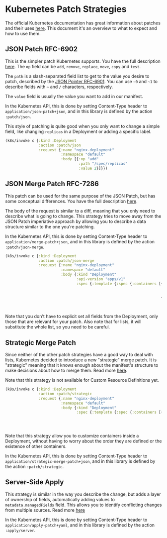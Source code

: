 # Kubernetes Patch Strategies

The official Kubernetes documentation has great information about patches and
their uses [here][k8s-doc]. This document it's an overview to what to expect and
how to use them.

## JSON Patch RFC-6902
This is the simpler patch Kubernetes supports. You have the full description
[here][rfc6902]. The `op` field can be `add`, `remove`, `replace`, `move`,
`copy` and `test`.

The `path` is a slash-separated field list to get to the value you desire to
patch, described by the [JSON Pointer RFC-6901][rfc6901]. You can use `~0` and
`~1` to describe fields with `~` and `/` characters, respectively.

The `value` field is usually the value you want to add in our manifest.

In the Kubernetes API, this is done by setting Content-Type header to
`application/json-patch+json`, and in this library is defined by the action
`:patch/json`.

This style of patching is quite good when you only want to change a simple field,
like changing `replicas` in a Deployment or adding a specific label.

```clojure
(k8s/invoke c {:kind :Deployment
               :action :patch/json
               :request {:name "nginx-deployment"
                         :namespace "default"
                         :body [{:op "add"
                                 :path "/spec/replicas"
                                 :value 2}]}})

```
## JSON Merge Patch RFC-7286
This patch can be used for the same purpose of the JSON Patch, but has some
conceptual differences. You have the full description [here][rfc7386].

The body of the request is similar to a diff, meaning that you only need to
describe what is going to change. This strategy tries to move away from the JSON
Patch imperiative approach by allowing you to describe a data structure similar
to the one you're patching.

In the Kubernetes API, this is done by setting Content-Type header to
`application/merge-patch+json`, and in this library is defined by the action
`:patch/json-merge`.


```clojure
(k8s/invoke c {:kind :Deployment
               :action :patch/json-merge
               :request {:name "nginx-deployment"
                         :namespace "default"
                         :body {:kind "Deployment"
                                :api-version "apps/v1"
                                :spec {:template {:spec {:containers [{:name "sidecar"
                                                                       :image "sidecar:v2"
                                                                       :ports [{:container-port 8080}]}
                                                                      {:name "nginx"
                                                                       :image "nginx:1.14.2"
                                                                       :ports [{:container-port 80}]}]}}}}}})
```

Note that you don't have to explicit set all fields from the Deployment, only
those that are relevant for your patch. Also note that for lists, it will
substitute the whole list, so you need to be careful.

## Strategic Merge Patch

Since neither of the other patch strategies have a good way to deal with lists,
Kubernetes decided to introduce a new "strategic" merge patch. It is "strategic"
meaning that it knows enough about the manifest's structure to make decisions
about how to merge them. Read more [here][notes-on-the-strategic-merge-patch].

Note that this strategy is not available for Custom Resource Definitions yet.

```clojure
(k8s/invoke c {:kind :Deployment
               :action :patch/strategic
               :request {:name "nginx-deployment"
                         :namespace "default"
                         :body {:kind "Deployment"
                                :spec {:template {:spec {:containers [{:name "nginx"
                                                                       :image "nginx:1.14.1"
                                                                       :ports [{:name "metrics"
                                                                                :container-port 80}]}]}}}}}})
```

Note that this strategy allow you to customize containers inside a Deployment,
without having to worry about the order they are defined or the existence of
other containers.

In the Kubernetes API, this is done by setting Content-Type header to
`application/strategic-merge-patch+json`, and in this library is defined by the
action `:patch/strategic`.

## Server-Side Apply

This strategy is similar in the way you describe the change, but adds a layer of
ownership of fields, automatically adding values to `metadata.managedFields`
field. This allows you to identify conflicting changes from multiple sources.
Read more [here][server-side-apply]

In the Kubernetes API, this is done by setting Content-Type header to
`application/apply-patch+yaml`, and in this library is defined by the
action `:apply/server`.

[k8s-doc]: https://kubernetes.io/docs/tasks/manage-kubernetes-objects/update-api-object-kubectl-patch/
[rfc6902]: https://www.rfc-editor.org/rfc/rfc6902
[rfc6901]: https://www.rfc-editor.org/rfc/rfc6901
[rfc7386]: https://www.rfc-editor.org/rfc/rfc7386
[notes-on-the-strategic-merge-patch]: https://kubernetes.io/docs/tasks/manage-kubernetes-objects/update-api-object-kubectl-patch/#notes-on-the-strategic-merge-patch

[server-side-apply]: https://kubernetes.io/docs/reference/using-api/server-side-apply/
